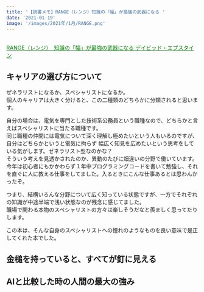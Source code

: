```yaml
---
title: '【読書メモ】RANGE（レンジ）知識の「幅」が最強の武器になる '
date: '2021-01-19'
image: '/images/2021年/1月/RANGE.png'
---
```


<br />

<a style=color:green href="https://www.amazon.co.jp/dp/B0868DR365/ref=cm_sw_r_tw_dp_DOJbGbE980BAT">
RANGE（レンジ）　知識の「幅」が最強の武器になる   デイビッド・エプスタイン </a>  

## キャリアの選び方について

ぜネラリストになるか、スペシャリストになるか。<br />
個人のキャリアは大きく分けると、この二種類のどちらかに分類されると思います。<br />

自分の場合は、電気を専門とした技術系公務員という職種なので、どちらかと言えばスペシャリストに当たる職種です。<br />
同じ職種の仲間には電気について深く理解し極めたいという人もいるのですが、自分はどちらかというと電気に拘らず
幅広く知見を広めたいという思考をしている気がします。ゼネラリスト型なのかな？<br />
そういう考えを見透かされたのか、異動のたびに畑違いの分野で働いています。<br />
今年は初心者にもかかわらず１年中プログラミングコードを書いて勉強し、それを直ぐに人に教える仕事をしてました。入るときにこんな仕事あるとは思わんかったぞ。<br />

つまり、結構いろんな分野について広く知っている状態ですが、一方でそれぞれの知識が中途半端で浅い状態なのが残念に感じてました。<br />
職場で関わる本物のスペシャリストの方々は楽しそうだなと羨ましく思ってたりします。<br />

この本は、そんな自身のスペシャリストへの憧れのようなものを良い意味で是正してくれた本でした。<br />

## 金槌を持っていると、すべてが釘に見える


## AIと比較した時の人間の最大の強み
